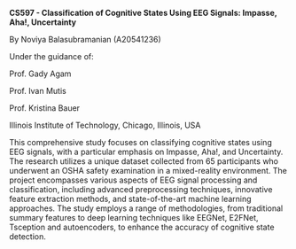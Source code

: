 **CS597 - Classification of Cognitive States Using EEG Signals: Impasse, Aha!, Uncertainty**

By Noviya Balasubramanian (A20541236)

Under the guidance of:

Prof. Gady Agam

Prof. Ivan Mutis

Prof. Kristina Bauer

Illinois Institute of Technology, Chicago, Illinois, USA


This comprehensive study focuses on classifying cognitive states using EEG signals, with a particular emphasis on Impasse, Aha!, and Uncertainty. The research utilizes a unique dataset collected from 65 participants who underwent an OSHA safety examination in a mixed-reality environment. The project encompasses various aspects of EEG signal processing and classification, including advanced preprocessing techniques, innovative feature extraction methods, and state-of-the-art machine learning approaches. The study employs a range of methodologies, from traditional summary features to deep learning techniques like EEGNet, E2FNet, Tsception and autoencoders, to enhance the accuracy of cognitive state detection.
